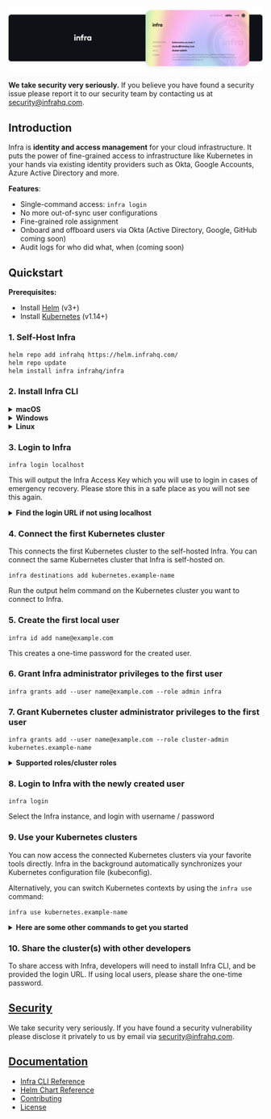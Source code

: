 <p align="center">
  <img src="./docs/images/InfraGithub.png" />
</p>

**We take security very seriously.** If you believe you have found a security issue please report it to our security team by contacting us at security@infrahq.com.

## Introduction

Infra is **identity and access management** for your cloud infrastructure. It puts the power of fine-grained access to infrastructure like Kubernetes in your hands via existing identity providers such as Okta, Google Accounts, Azure Active Directory and more.

**Features**:
* Single-command access: `infra login`
* No more out-of-sync user configurations
* Fine-grained role assignment
* Onboard and offboard users via Okta (Active Directory, Google, GitHub coming soon)
* Audit logs for who did what, when (coming soon)

## Quickstart

**Prerequisites:**
* Install [Helm](https://helm.sh/) (v3+)
* Install [Kubernetes](https://kubernetes.io/) (v1.14+)


### 1. Self-Host Infra

```
helm repo add infrahq https://helm.infrahq.com/
helm repo update
helm install infra infrahq/infra
```

### 2. Install Infra CLI 

<details>
  <summary><strong>macOS</strong></summary>

  ```bash
  brew install infrahq/tap/infra
  brew link infrahq/tap/infra
  ```

</details>

<details>
  <summary><strong>Windows</strong></summary>

  ```powershell
  scoop bucket add infrahq https://github.com/infrahq/scoop.git
  scoop install infra
  ```

</details>

<details>
  <summary><strong>Linux</strong></summary>

  ```bash
  # Ubuntu & Debian
  echo 'deb [trusted=yes] https://apt.fury.io/infrahq/ /' | sudo tee /etc/apt/sources.list.d/infrahq.list
  sudo apt update
  sudo apt install infra
  ```
  ```bash
  # Fedora & Red Hat Enterprise Linux
  sudo dnf config-manager --add-repo https://yum.fury.io/infrahq/
  sudo dnf install infra
  ```
</details>

### 3. Login to Infra

```
infra login localhost
```

This will output the Infra Access Key which you will use to login in cases of emergency recovery. Please store this in a safe place as you will not see this again.

<details>
  <summary><strong>Find the login URL if not using localhost</strong></summary><br />
  
**LoadBalancer**

```bash
kubectl patch service infra-server -p '{"spec": {"type": "LoadBalancer"}}'
```

Note: It may take a few minutes for the LoadBalancer endpoint to be assigned. You can watch the status of the service with:

```bash
kubectl get service infra-server -w
```

Once the endpoint is ready, get the Infra API server URL.

```bash
kubectl get service infra-server -o jsonpath="{.status.loadBalancer.ingress[*]['ip', 'hostname']}"
```

**Ingress**

```bash
kubectl get ingress infra-server -o jsonpath="{.status.loadBalancer.ingress[*]['ip', 'hostname']}"
```

</details>


### 4. Connect the first Kubernetes cluster

This connects the first Kubernetes cluster to the self-hosted Infra. You can connect the same Kubernetes cluster that Infra is self-hosted on. 

```
infra destinations add kubernetes.example-name
``` 

Run the output helm command on the Kubernetes cluster you want to connect to Infra. 


### 5. Create the first local user 

``` 
infra id add name@example.com 
```

This creates a one-time password for the created user. 

### 6. Grant Infra administrator privileges to the first user

``` 
infra grants add --user name@example.com --role admin infra 
``` 

### 7. Grant Kubernetes cluster administrator privileges to the first user 

```
infra grants add --user name@example.com --role cluster-admin kubernetes.example-name
```

<details>
  <summary><strong>
Supported roles/cluster roles</strong></summary><br />
  
Infra supports cluster roles and roles within your Kubernetes environment including custom ones. For simplicity, you can use cluster roles, and scope it to a particular namespace via Infra. 
  
**Example applying a cluster role to a namespace:** 
  ```
  infra grants add --user name@example.com --role edit kubernetes.example-name.namespace
  ```
**Default available Cluster roles within Kubernetes:**
- **cluster-admin** <br /><br />
  Allows super-user access to perform any action on any resource. When 'cluster-admin' role is granted without specifying a namespace, it gives full control over every resource in the cluster and in all namespaces. When it is granted with a specified namespace, it gives full control over every resource in the namespace, including the namespace itself.<br />
- **admin** <br /><br />
  Allows admin access, intended to be granted within a namespace.
The admin role allows read/write access to most resources in the specified namespace, including the ability to create roles and role bindings within the namespace. This role does not allow write access to resource quota or to the namespace itself. This role also does not allow write access to Endpoints in clusters created using Kubernetes v1.22+. <br /><br />
- **edit** <br /><br />
  Allows read/write access to most objects in a namespace.
This role does not allow viewing or modifying roles or role bindings. However, this role allows accessing Secrets and running Pods as any ServiceAccount in the namespace, so it can be used to gain the API access levels of any ServiceAccount in the namespace. This role also does not allow write access to Endpoints in clusters created using Kubernetes v1.22+. <br /><br />
- **view** <br /><br />
  Allows read-only access to see most objects in a namespace. It does not allow viewing roles or role bindings.
This role does not allow viewing Secrets, since reading the contents of Secrets enables access to ServiceAccount credentials in the namespace, which would allow API access as any ServiceAccount in the namespace (a form of privilege escalation).
</details>


### 8. Login to Infra with the newly created user 

```
infra login 
``` 

Select the Infra instance, and login with username / password

### 9. Use your Kubernetes clusters

You can now access the connected Kubernetes clusters via your favorite tools directly. Infra in the background automatically synchronizes your Kubernetes configuration file (kubeconfig). 

Alternatively, you can switch Kubernetes contexts by using the `infra use` command: 

```
infra use kubernetes.example-name
```

<details>
  <summary><strong>Here are some other commands to get you started</strong></summary><br />

See the cluster(s) you have access to: 
```
infra list
``` 
See the cluster(s) connected to Infra: 
```
infra destinations list
```
See who has access to what via Infra: 
```
infra grants list

Note: this requires the user to have either admin or view permissions to Infra. 

An example to grant the permission:
infra grants add --user name@example.com --role view infra 
```
</details>

### 10. Share the cluster(s) with other developers 

To share access with Infra, developers will need to install Infra CLI, and be provided the login URL. If using local users, please share the one-time password.


## [Security](./docs/security.md)

We take security very seriously. If you have found a security vulnerability please disclose it privately to us by email via [security@infrahq.com](mailto:security@infrahq.com).

## [Documentation](./docs)

* [Infra CLI Reference](./docs/cli.md)
* [Helm Chart Reference](./docs/helm.md)
* [Contributing](./docs/contributing.md)
* [License](./LICENSE)
